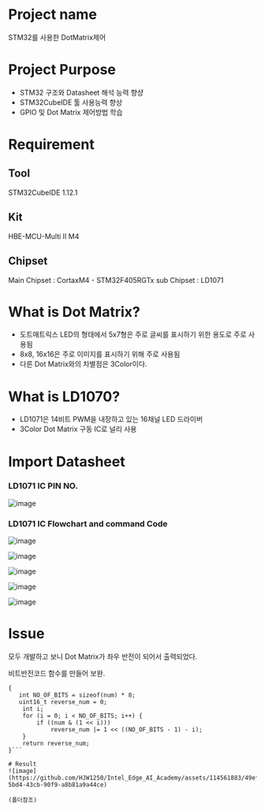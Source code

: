 # Project name
STM32를 사용한 DotMatrix제어

# Project Purpose
- STM32 구조와 Datasheet 해석 능력 향샹
- STM32CubeIDE 툴 사용능력 향상
- GPIO 및 Dot Matrix 제어방법 학습

# Requirement

## Tool
STM32CubeIDE 1.12.1

## Kit 
HBE-MCU-Multi II M4

## Chipset 
Main Chipset : CortaxM4 - STM32F405RGTx
sub Chipset : LD1071


# What is Dot Matrix?
- 도트매트릭스 LED의 형태에서 5x7형은 주로 글씨를 표시하기 위한 용도로
주로 사용됨
- 8x8, 16x16은 주로 이미지를 표시하기 위해 주로 사용됨
- 다른 Dot Matrix와의 차별점은 3Color이다.

# What is LD1070?
- LD1071은 14비트 PWM을 내장하고 있는 16채널 LED 드라이버
- 3Color Dot Matrix 구동 IC로 널리 사용

# Import Datasheet
### LD1071 IC PIN NO.
![image](https://github.com/HJW1250/Intel_Edge_AI_Academy/assets/114561883/f387bc67-631f-4eb2-9d43-b7eb18b43815)

### LD1071 IC Flowchart and command Code
![image](https://github.com/HJW1250/Intel_Edge_AI_Academy/assets/114561883/23c4463b-14a5-4bd9-9375-919b6df0a9ed)

![image](https://github.com/HJW1250/Intel_Edge_AI_Academy/assets/114561883/f2b34d73-4a6b-46e9-a13c-9006e9fb0b6e)

![image](https://github.com/HJW1250/Intel_Edge_AI_Academy/assets/114561883/5bd077e1-713a-4363-b127-f6f81603d98a)

![image](https://github.com/HJW1250/Intel_Edge_AI_Academy/assets/114561883/b86f37d7-b584-4e2a-8743-74dbe835dafc)

![image](https://github.com/HJW1250/Intel_Edge_AI_Academy/assets/114561883/b7b6cbfc-0cd9-457e-b448-26eda3ec6a54)

# Issue
모두 개발하고 보니 Dot Matrix가 좌우 반전이 되어서 출력되었다.

비트반전코드 함수를 만들어 보완.

```uint16_t reverseBits(uint16_t num)
{
   int NO_OF_BITS = sizeof(num) * 8;
   uint16_t reverse_num = 0;
    int i;
    for (i = 0; i < NO_OF_BITS; i++) {
        if ((num & (1 << i)))
            reverse_num |= 1 << ((NO_OF_BITS - 1) - i);
    }
    return reverse_num;
}```

# Result
![image](https://github.com/HJW1250/Intel_Edge_AI_Academy/assets/114561883/49ef2f57-5bd4-43cb-90f9-a8b81a9a44ce)

(폴더참조)
